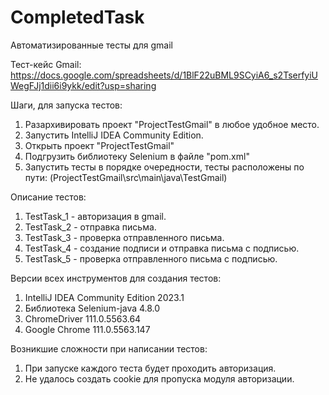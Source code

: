 # CompletedTask
Автоматизированные тесты для gmail

Тест-кейс Gmail: https://docs.google.com/spreadsheets/d/1BlF22uBML9SCyiA6_s2TserfyiUWegFJj1dii6i9ykk/edit?usp=sharing

 Шаги, для запуска тестов:
  1. Разархивировать проект "ProjectTestGmail" в любое удобное место.
  2. Запустить IntelliJ IDEA Community Edition. 
  3. Открыть проект "ProjectTestGmail" 
  4. Подгрузить библиотеку Selenium в файле "pom.xml"
  5. Запустить тесты в порядке очередности, тесты расположены по пути: (ProjectTestGmail\src\main\java\TestGmail)
 
 Описание тестов:
  1. TestTask_1 - авторизация в gmail.
  2. TestTask_2 - отправка письма.
  3. TestTask_3 - проверка отправленного письма.
  4. TestTask_4 - создание подписи и отправка письма с подписью.
  5. TestTask_5 - проверка отправленного письма с подписью.
  
 Версии всех инструментов для создания тестов:
   1. IntelliJ IDEA Community Edition 2023.1
   2. Библиотека Selenium-java 4.8.0 
   3. ChromeDriver 111.0.5563.64
   4. Google Chrome 111.0.5563.147
   
 Возникшие сложности при написании тестов:
   1. При запуске каждого теста будет проходить авторизация.
   2. Не удалось создать cookie для пропуска модуля авторизации.
